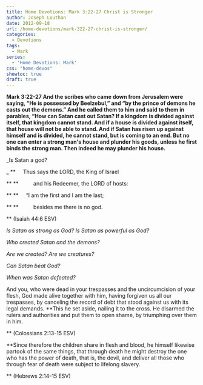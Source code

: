 ```yaml
---
title: Home Devotions: Mark 3:22-27 Christ is Stronger
author: Joseph Louthan
date: 2012-09-18
url: /home-devotions/mark-322-27-christ-is-stronger/
categories:
  - Devotions
tags:
  - Mark
series:
  - 'Home Devotions: Mark'
css: "home-devos"
showtoc: true
draft: true
---
```

**Mark 3:22-27 And the scribes who came down from Jerusalem were saying, “He is possessed by Beelzebul,” and “by the prince of demons he casts out the demons.” And he called them to him and said to them in parables, “How can Satan cast out Satan? If a kingdom is divided against itself, that kingdom cannot stand. And if a house is divided against itself, that house will not be able to stand. And if Satan has risen up against himself and is divided, he cannot stand, but is coming to an end. But no one can enter a strong man's house and plunder his goods, unless he first binds the strong man. Then indeed he may plunder his house.**

_Is Satan a god?
  
_ **     Thus says the LORD, the King of Israel
  
** **          and his Redeemer, the LORD of hosts:
  
** **     “I am the first and I am the last;
  
** **          besides me there is no god.
  
** (Isaiah 44:6 ESV)

_Is Satan as strong as God? Is Satan as powerful as God?_

_Who created Satan and the demons?_

_Are we created? Are we creatures?_

_Can Satan beat God?_

_When was Satan defeated?_

And you, who were dead in your trespasses and the uncircumcision of your flesh, God made alive together with him, having forgiven us all our trespasses, by canceling the record of debt that stood against us with its legal demands. **This he set aside, nailing it to the cross. He disarmed the rulers and authorities and put them to open shame, by triumphing over them in him.
  
** (Colossians 2:13-15 ESV)

**Since therefore the children share in flesh and blood, he himself likewise partook of the same things, that through death he might destroy the one who has the power of death, that is, the devil, and deliver all those who through fear of death were subject to lifelong slavery.
  
** (Hebrews 2:14-15 ESV)

&nbsp;



 [1]: https://i2.wp.com/theologic.us/wp-content/uploads/2012/09/satan1.jpg
